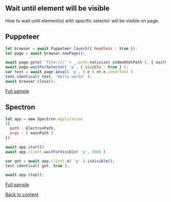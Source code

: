 ## Wait until element will be visible

How to wait until element(s) with specific selector will be visible on page.

## Puppeteer

```javascript
let browser = await Puppeteer.launch({ headless : true });
let page = await browser.newPage();

await page.goto( 'file:///' + _.path.nativize( indexHtmlPath ), { waitUntil : 'load' } );
await page.waitForSelector( 'p', { visible : true } );
var text = await page.$eval( 'p', ( e ) => e.innerText )
test.identical( text, 'Hello world' );
await browser.close();
```
[Full sample](../../../../sample/puppeteer/WaitForVisible.test.s)

## Spectron
```javascript
let app = new Spectron.Application
({
  path : ElectronPath,
  args : [ mainPath ]
})

await app.start()
await app.client.waitForVisible( 'p', 5000 )

var got = await app.client.$( 'p' ).isVisible();
test.identical( got, true );

await app.stop();
```

[Full sample](../../../../sample/spectron/WaitForVisible.test.s)

[Back to content](../Comparison.md)
